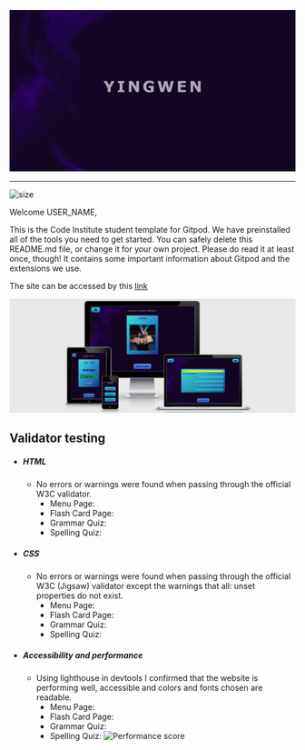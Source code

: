 ![Animal Shelter logo](documentation/yingwen_logo.png)

---



![size](https://img.shields.io/github/repo-size/IuliiaKonovalova/flash_cards?color=purple)




Welcome USER_NAME,

This is the Code Institute student template for Gitpod. We have preinstalled all of the tools you need to get started. You can safely delete this README.md file, or change it for your own project. Please do read it at least once, though! It contains some important information about Gitpod and the extensions we use. 

The site can be accessed by this [link](https://iuliiakonovalova.github.io/flash_cards/)

![Responsive Mockup](documentation/responsive_mockup.png)






## Validator testing
+ ##### HTML
    - No errors or warnings were found when passing through the official W3C validator.
      - Menu Page:
      - Flash Card Page:
      - Grammar Quiz:
      - Spelling Quiz:
    
+ ##### CSS
    - No errors or warnings were found when passing through the official W3C (Jigsaw) validator except the warnings that all: unset properties do not exist.
      - Menu Page:
      - Flash Card Page:
      - Grammar Quiz:
      - Spelling Quiz:

+ ##### Accessibility and performance 
    - Using lighthouse in devtools I confirmed that the website is performing well, accessible and colors and fonts chosen are readable.
      - Menu Page:
      - Flash Card Page:
      - Grammar Quiz:
      - Spelling Quiz:
    ![Performance score](documentation/performance.png)



